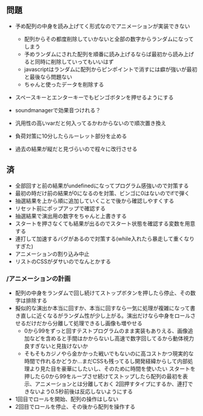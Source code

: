 ## 問題
- 予め配列の中身を読み上げてく形式なのでアニメーションが実装できない
    - 配列からその都度削除していかないと全部の数字からランダムになってしまう
    - 予めランダムにされた配列を順番に読み上げるならば最初から読み上げると同時に削除していってもいいはず
    - javascriptはランダムに配列からピンポイントで消すには癖が強いが最初と最後なら問題ない
    - ちゃんと使ったデータを削除する

- スペースキーとエンターキーでもビンゴボタンを押せるようにする
- soundmanagerで効果音つけれる？
- 汎用性の高いvarだと何入ってるかわからないので順次置き換え
- 負荷対策に10分したらルーレット部分を止める
- 過去の結果が縦だと見づらいので程々に改行させる

## 済
- 全部回すと前の結果がundefinedになってプログラム感強いので対策する
- 最初の時だけ前の結果が0になるのを対策、ビンゴに0はないのでifで弾く
- 抽選結果を上から順に追加していくことで後から確認しやすくする
- リセット前にポップアップで確認する
- 抽選結果で演出用の数字をちゃんと上書きする
- スタートを押さなくても結果が出るのでスタート状態を確認する変数を用意する
- 連打して加速するバグがあるので対策する(while入れたら暴走して重くなりすぎた)
- アニメーションの割り込み中止
- リストのCSSがダサいのでなんとかする


### /アニメーションの計画
- 配列の中身をランダムで回し続けてストップボタンを押したら停止、その数字は排除する
- 擬似的な演出か本当に回すか、本当に回すなら一気に処理が複雑になって書き直しに近くなるがランダム性が少し上がる。演出だけなら中身をロールさせるだけだから分離して処理できるし画像も増やせる
    - 0から99をずっと回すテストプログラムのまま実装もありえる、画像追加などを含めると手間はかからないし高速で数字回してるから動体視力良すぎないと見抜けないか
    - そもそもカジノやら金かかった戦いでもないのに高コストかつ現実的な時間で作れるかどうか…まだCSSも残ってるし開発経緯からして内部処理より見た目を豪華にしたいし、そのために時間を使いたい
スタートを押したら0から99をループさせ続けてストップしたら配列の最初を表示、アニメーションとは分離しておく
2回押すタイプにするか、連打できないよう0.5秒前後は反応しないようにする
- 1回目でロールを開始、配列の操作はしない
- 2回目でロールを停止、その後から配列を操作する